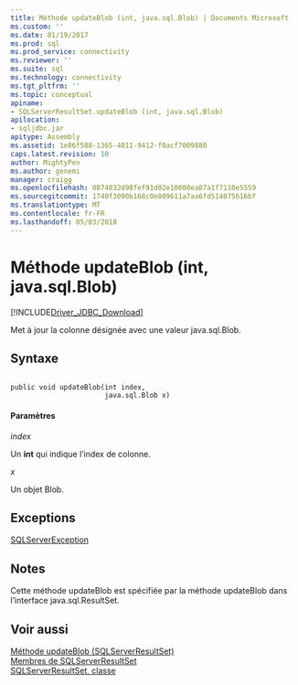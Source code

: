 ```yaml
---
title: Méthode updateBlob (int, java.sql.Blob) | Documents Microsoft
ms.custom: ''
ms.date: 01/19/2017
ms.prod: sql
ms.prod_service: connectivity
ms.reviewer: ''
ms.suite: sql
ms.technology: connectivity
ms.tgt_pltfrm: ''
ms.topic: conceptual
apiname:
- SQLServerResultSet.updateBlob (int, java.sql.Blob)
apilocation:
- sqljdbc.jar
apitype: Assembly
ms.assetid: 1e86f588-1365-4011-9412-f0acf7009880
caps.latest.revision: 10
author: MightyPen
ms.author: genemi
manager: craigg
ms.openlocfilehash: 0874832d98fef91d02e10000ea87a1f7110e5559
ms.sourcegitcommit: 1740f3090b168c0e809611a7aa6fd514075616bf
ms.translationtype: MT
ms.contentlocale: fr-FR
ms.lasthandoff: 05/03/2018
---
```

# <a name="updateblob-method-int-javasqlblob"></a>Méthode updateBlob (int, java.sql.Blob)
[!INCLUDE[Driver_JDBC_Download](../../../includes/driver_jdbc_download.md)]

  Met à jour la colonne désignée avec une valeur java.sql.Blob.  
  
## <a name="syntax"></a>Syntaxe  
  
```  
  
public void updateBlob(int index,  
                       java.sql.Blob x)  
```  
  
#### <a name="parameters"></a>Paramètres  
 *index*  
  
 Un **int** qui indique l’index de colonne.  
  
 *x*  
  
 Un objet Blob.  
  
## <a name="exceptions"></a>Exceptions  
 [SQLServerException](../../../connect/jdbc/reference/sqlserverexception-class.md)  
  
## <a name="remarks"></a>Notes  
 Cette méthode updateBlob est spécifiée par la méthode updateBlob dans l’interface java.sql.ResultSet.  
  
## <a name="see-also"></a>Voir aussi  
 [Méthode updateBlob &#40;SQLServerResultSet&#41;](../../../connect/jdbc/reference/updateblob-method-sqlserverresultset.md)   
 [Membres de SQLServerResultSet](../../../connect/jdbc/reference/sqlserverresultset-members.md)   
 [SQLServerResultSet, classe](../../../connect/jdbc/reference/sqlserverresultset-class.md)  
  
  
